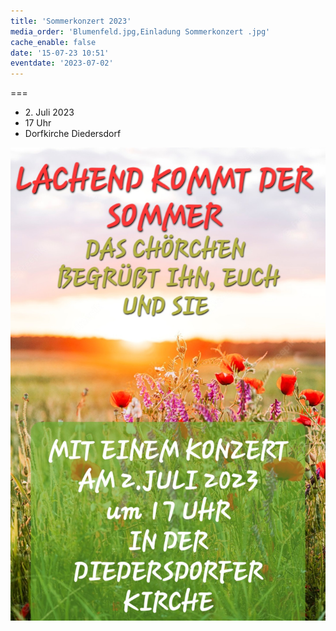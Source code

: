 ```yaml
---
title: 'Sommerkonzert 2023'
media_order: 'Blumenfeld.jpg,Einladung Sommerkonzert .jpg'
cache_enable: false
date: '15-07-23 10:51'
eventdate: '2023-07-02'
---
```


===

* <time>2. Juli 2023</time>
* 17 Uhr
* Dorfkirche Diedersdorf

![Einladung%20Sommerkonzert%20](Einladung%20Sommerkonzert%20.jpg "Einladung%20Sommerkonzert%20")